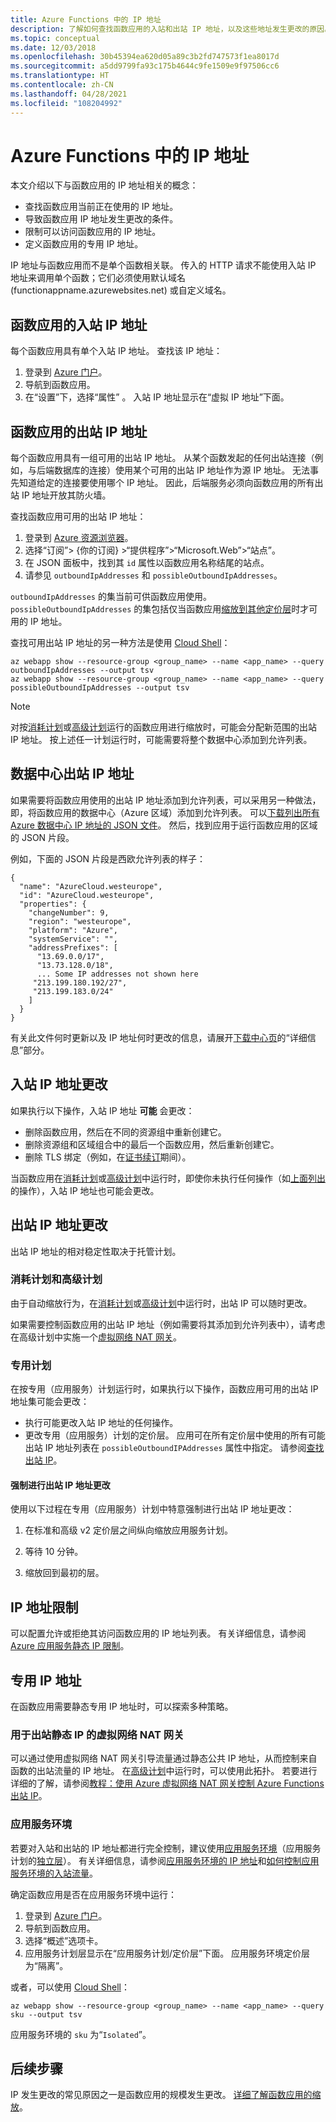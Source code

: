 ```yaml
---
title: Azure Functions 中的 IP 地址
description: 了解如何查找函数应用的入站和出站 IP 地址，以及这些地址发生更改的原因。
ms.topic: conceptual
ms.date: 12/03/2018
ms.openlocfilehash: 30b45394ea620d05a89c3b2fd747573f1ea8017d
ms.sourcegitcommit: a5dd9799fa93c175b4644c9fe1509e9f97506cc6
ms.translationtype: HT
ms.contentlocale: zh-CN
ms.lasthandoff: 04/28/2021
ms.locfileid: "108204992"
---
```

# <a name="ip-addresses-in-azure-functions"></a>Azure Functions 中的 IP 地址

本文介绍以下与函数应用的 IP 地址相关的概念：

* 查找函数应用当前正在使用的 IP 地址。
* 导致函数应用 IP 地址发生更改的条件。
* 限制可以访问函数应用的 IP 地址。
* 定义函数应用的专用 IP 地址。

IP 地址与函数应用而不是单个函数相关联。 传入的 HTTP 请求不能使用入站 IP 地址来调用单个函数；它们必须使用默认域名 (functionappname.azurewebsites.net) 或自定义域名。

## <a name="function-app-inbound-ip-address"></a>函数应用的入站 IP 地址

每个函数应用具有单个入站 IP 地址。 查找该 IP 地址：

1. 登录到 [Azure 门户](https://portal.azure.com)。
2. 导航到函数应用。
3. 在“设置”下，选择“属性”   。 入站 IP 地址显示在“虚拟 IP 地址”下面。

## <a name="function-app-outbound-ip-addresses"></a><a name="find-outbound-ip-addresses"></a>函数应用的出站 IP 地址

每个函数应用具有一组可用的出站 IP 地址。 从某个函数发起的任何出站连接（例如，与后端数据库的连接）使用某个可用的出站 IP 地址作为源 IP 地址。 无法事先知道给定的连接要使用哪个 IP 地址。 因此，后端服务必须向函数应用的所有出站 IP 地址开放其防火墙。

查找函数应用可用的出站 IP 地址：

1. 登录到 [Azure 资源浏览器](https://resources.azure.com)。
2. 选择“订阅”> {你的订阅} >“提供程序”>“Microsoft.Web”>“站点”。
3. 在 JSON 面板中，找到其 `id` 属性以函数应用名称结尾的站点。
4. 请参见 `outboundIpAddresses` 和 `possibleOutboundIpAddresses`。 

`outboundIpAddresses` 的集当前可供函数应用使用。 `possibleOutboundIpAddresses` 的集包括仅当函数应用[缩放到其他定价层](#outbound-ip-address-changes)时才可用的 IP 地址。

查找可用出站 IP 地址的另一种方法是使用 [Cloud Shell](../cloud-shell/quickstart.md)：

```azurecli-interactive
az webapp show --resource-group <group_name> --name <app_name> --query outboundIpAddresses --output tsv
az webapp show --resource-group <group_name> --name <app_name> --query possibleOutboundIpAddresses --output tsv
```

> [!NOTE]
> 对按[消耗计划](consumption-plan.md)或[高级计划](functions-premium-plan.md)运行的函数应用进行缩放时，可能会分配新范围的出站 IP 地址。 按上述任一计划运行时，可能需要将整个数据中心添加到允许列表。

## <a name="data-center-outbound-ip-addresses"></a>数据中心出站 IP 地址

如果需要将函数应用使用的出站 IP 地址添加到允许列表，可以采用另一种做法，即，将函数应用的数据中心（Azure 区域）添加到允许列表。 可以[下载列出所有 Azure 数据中心 IP 地址的 JSON 文件](https://www.microsoft.com/en-us/download/details.aspx?id=56519)。 然后，找到应用于运行函数应用的区域的 JSON 片段。

例如，下面的 JSON 片段是西欧允许列表的样子：

```
{
  "name": "AzureCloud.westeurope",
  "id": "AzureCloud.westeurope",
  "properties": {
    "changeNumber": 9,
    "region": "westeurope",
    "platform": "Azure",
    "systemService": "",
    "addressPrefixes": [
      "13.69.0.0/17",
      "13.73.128.0/18",
      ... Some IP addresses not shown here
     "213.199.180.192/27",
     "213.199.183.0/24"
    ]
  }
}
```

 有关此文件何时更新以及 IP 地址何时更改的信息，请展开[下载中心页](https://www.microsoft.com/en-us/download/details.aspx?id=56519)的“详细信息”部分。

## <a name="inbound-ip-address-changes"></a><a name="inbound-ip-address-changes"></a>入站 IP 地址更改

如果执行以下操作，入站 IP 地址 **可能** 会更改：

- 删除函数应用，然后在不同的资源组中重新创建它。
- 删除资源组和区域组合中的最后一个函数应用，然后重新创建它。
- 删除 TLS 绑定（例如，在[证书续订](../app-service/configure-ssl-certificate.md#renew-certificate)期间）。

当函数应用在[消耗计划](consumption-plan.md)或[高级计划](functions-premium-plan.md)中运行时，即使你未执行任何操作（如[上面列出](#inbound-ip-address-changes)的操作），入站 IP 地址也可能会更改。

## <a name="outbound-ip-address-changes"></a>出站 IP 地址更改

出站 IP 地址的相对稳定性取决于托管计划。  

### <a name="consumption-and-premium-plans"></a>消耗计划和高级计划

由于自动缩放行为，在[消耗计划](consumption-plan.md)或[高级计划](functions-premium-plan.md)中运行时，出站 IP 可以随时更改。 

如果需要控制函数应用的出站 IP 地址（例如需要将其添加到允许列表中），请考虑在高级计划中实施一个[虚拟网络 NAT 网关](#virtual-network-nat-gateway-for-outbound-static-ip)。

### <a name="dedicated-plans"></a>专用计划

在按专用（应用服务）计划运行时，如果执行以下操作，函数应用可用的出站 IP 地址集可能会更改：

* 执行可能更改入站 IP 地址的任何操作。
* 更改专用（应用服务）计划的定价层。 应用可在所有定价层中使用的所有可能出站 IP 地址列表在 `possibleOutboundIPAddresses` 属性中指定。 请参阅[查找出站 IP](#find-outbound-ip-addresses)。

#### <a name="forcing-an-outbound-ip-address-change"></a>强制进行出站 IP 地址更改

使用以下过程在专用（应用服务）计划中特意强制进行出站 IP 地址更改：

1. 在标准和高级 v2 定价层之间纵向缩放应用服务计划。

2. 等待 10 分钟。

3. 缩放回到最初的层。

## <a name="ip-address-restrictions"></a>IP 地址限制

可以配置允许或拒绝其访问函数应用的 IP 地址列表。 有关详细信息，请参阅 [Azure 应用服务静态 IP 限制](../app-service/app-service-ip-restrictions.md)。

## <a name="dedicated-ip-addresses"></a>专用 IP 地址

在函数应用需要静态专用 IP 地址时，可以探索多种策略。 

### <a name="virtual-network-nat-gateway-for-outbound-static-ip"></a>用于出站静态 IP 的虚拟网络 NAT 网关

可以通过使用虚拟网络 NAT 网关引导流量通过静态公共 IP 地址，从而控制来自函数的出站流量的 IP 地址。 在[高级计划](functions-premium-plan.md)中运行时，可以使用此拓扑。 若要进行详细的了解，请参阅[教程：使用 Azure 虚拟网络 NAT 网关控制 Azure Functions 出站 IP](functions-how-to-use-nat-gateway.md)。

### <a name="app-service-environments"></a>应用服务环境

若要对入站和出站的 IP 地址都进行完全控制，建议使用[应用服务环境](../app-service/environment/intro.md)（应用服务计划的[独立层](https://azure.microsoft.com/pricing/details/app-service/)）。 有关详细信息，请参阅[应用服务环境的 IP 地址](../app-service/environment/network-info.md#ase-ip-addresses)和[如何控制应用服务环境的入站流量](../app-service/environment/app-service-app-service-environment-control-inbound-traffic.md)。

确定函数应用是否在应用服务环境中运行：

1. 登录到 [Azure 门户](https://portal.azure.com)。
2. 导航到函数应用。
3. 选择“概述”选项卡。
4. 应用服务计划层显示在“应用服务计划/定价层”下面。 应用服务环境定价层为“隔离”。
 
或者，可以使用 [Cloud Shell](../cloud-shell/quickstart.md)：

```azurecli-interactive
az webapp show --resource-group <group_name> --name <app_name> --query sku --output tsv
```

应用服务环境的 `sku` 为“`Isolated`”。

## <a name="next-steps"></a>后续步骤

IP 发生更改的常见原因之一是函数应用的规模发生更改。 [详细了解函数应用的缩放](functions-scale.md)。
